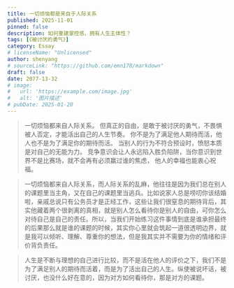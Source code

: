 ```yaml
---
title: 一切烦恼都是来自于人际关系
published: 2025-11-01
pinned: false
description: 如何重建掌控感，拥有人生主体性？
tags: [《被讨厌的勇气》]
category: Essay
# licenseName: "Unlicensed"
author: shenyang
# sourceLink: "https://github.com/emn178/markdown"
draft: false
date: 2077-13-32
# image:
#   url: 'https://example.com/image.jpg'
#   alt: '图片描述'
# pubDate: 2025-01-20
---
```


> 一切烦恼都来自人际关系。
> 但真正的自由，是敢于被讨厌的勇气，不畏惧被人否定，才能活出自己的人生节奏。
> 你不是为了满足他人期待而活，他人也不是为了满足你的期待而活。
> 当别人的行为不符合预设时，愤怒本质是对自己的无能为力。
> 竞争意识会让人永远陷入胜负陷阱，当你意识到世界不是比赛场，就不会再有必须赢过谁的焦虑，
> 他人的幸福也能衷心祝福。

> 一切烦恼都来自人际关系，而人际关系的乱麻，他往往是因为我们总在别人的课题里当主角，又在自己的课题里当逃兵。比如说家人总是唠叨你该结婚啦，亲戚总说只有公务员才是正经工作，这些让我们很窒息的期待背后，其实他藏着两个很剥离的真相，就是别人怎么看待你是别人的自由，可你怎么对待自己是自己的责任。所以，当我们开始练习这件事情到底是谁承担最终的后果那么就是谁的课题的时候，其实你心里就会筑起一道很透明边界，就是我可以倾听、理解、尊重你的想法，但是我其实并不需要为你的情绪和评价背负责任。

> 人生是不断与理想的自己进行比较，而不是活在他人的评价之下，我们不是为了满足别人的期待而活着，而是为了活出自己的人生。纵使被说坏话，被讨厌，也没什么好在意的，因为对方如何看待你，那是对方的课题。

